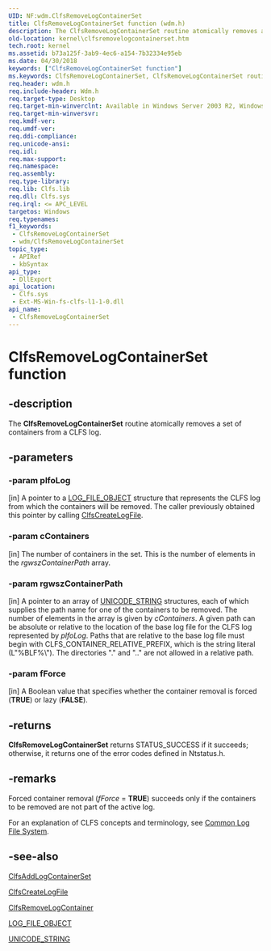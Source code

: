 ```yaml
---
UID: NF:wdm.ClfsRemoveLogContainerSet
title: ClfsRemoveLogContainerSet function (wdm.h)
description: The ClfsRemoveLogContainerSet routine atomically removes a set of containers from a CLFS log.
old-location: kernel\clfsremovelogcontainerset.htm
tech.root: kernel
ms.assetid: b73a125f-3ab9-4ec6-a154-7b32334e95eb
ms.date: 04/30/2018
keywords: ["ClfsRemoveLogContainerSet function"]
ms.keywords: ClfsRemoveLogContainerSet, ClfsRemoveLogContainerSet routine [Kernel-Mode Driver Architecture], Clfs_8455da3b-79fb-4511-8682-e9167620a369.xml, kernel.clfsremovelogcontainerset, wdm/ClfsRemoveLogContainerSet
req.header: wdm.h
req.include-header: Wdm.h
req.target-type: Desktop
req.target-min-winverclnt: Available in Windows Server 2003 R2, Windows Vista, and later versions of Windows.
req.target-min-winversvr: 
req.kmdf-ver: 
req.umdf-ver: 
req.ddi-compliance: 
req.unicode-ansi: 
req.idl: 
req.max-support: 
req.namespace: 
req.assembly: 
req.type-library: 
req.lib: Clfs.lib
req.dll: Clfs.sys
req.irql: <= APC_LEVEL
targetos: Windows
req.typenames: 
f1_keywords:
 - ClfsRemoveLogContainerSet
 - wdm/ClfsRemoveLogContainerSet
topic_type:
 - APIRef
 - kbSyntax
api_type:
 - DllExport
api_location:
 - Clfs.sys
 - Ext-MS-Win-fs-clfs-l1-1-0.dll
api_name:
 - ClfsRemoveLogContainerSet
---
```


# ClfsRemoveLogContainerSet function


## -description

The <b>ClfsRemoveLogContainerSet</b> routine atomically removes a set of containers from a CLFS log.

## -parameters

### -param plfoLog 

[in]
A pointer to a <a href="/windows-hardware/drivers/ddi/wdm/ns-wdm-_file_object">LOG_FILE_OBJECT</a> structure that represents the CLFS log from which the containers will be removed. The caller previously obtained this pointer by calling <a href="/windows-hardware/drivers/ddi/wdm/nf-wdm-clfscreatelogfile">ClfsCreateLogFile</a>.

### -param cContainers 

[in]
The number of containers in the set. This is the number of elements in the <i>rgwszContainerPath</i> array.

### -param rgwszContainerPath 

[in]
A pointer to an array of <a href="/windows/win32/api/ntdef/ns-ntdef-_unicode_string">UNICODE_STRING</a> structures, each of which supplies the path name for one of the containers to be removed. The number of elements in the array is given by <i>cContainers</i>. A given path can be absolute or relative to the location of the base log file for the CLFS log represented by <i>plfoLog</i>. Paths that are relative to the base log file must begin with CLFS_CONTAINER_RELATIVE_PREFIX, which is the string literal (L"%BLF%\\"). The directories "." and ".." are not allowed in a relative path.

### -param fForce 

[in]
A Boolean value that specifies whether the container removal is forced (<b>TRUE</b>) or lazy (<b>FALSE</b>).

## -returns

<b>ClfsRemoveLogContainerSet</b> returns STATUS_SUCCESS if it succeeds; otherwise, it returns one of the error codes defined in Ntstatus.h.

## -remarks

Forced container removal (<i>fForce</i> = <b>TRUE</b>) succeeds only if the containers to be removed are not part of the active log.

For an explanation of CLFS concepts and terminology, see <a href="/windows-hardware/drivers/kernel/using-common-log-file-system">Common Log File System</a>.

## -see-also

<a href="/windows-hardware/drivers/ddi/wdm/nf-wdm-clfsaddlogcontainerset">ClfsAddLogContainerSet</a>



<a href="/windows-hardware/drivers/ddi/wdm/nf-wdm-clfscreatelogfile">ClfsCreateLogFile</a>



<a href="/windows-hardware/drivers/ddi/wdm/nf-wdm-clfsremovelogcontainer">ClfsRemoveLogContainer </a>



<a href="/windows-hardware/drivers/ddi/wdm/ns-wdm-_file_object">LOG_FILE_OBJECT</a>



<a href="/windows/win32/api/ntdef/ns-ntdef-_unicode_string">UNICODE_STRING</a>